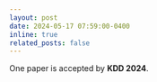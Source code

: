 ```yaml
---
layout: post
date: 2024-05-17 07:59:00-0400
inline: true
related_posts: false
---
```


One paper is accepted by **KDD 2024**.